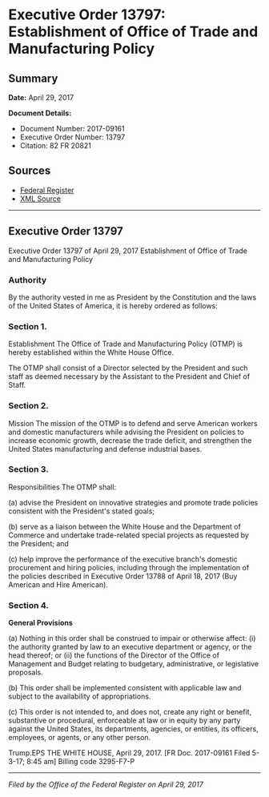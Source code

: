 # Executive Order 13797: Establishment of Office of Trade and Manufacturing Policy

## Summary

**Date:** April 29, 2017

**Document Details:**
- Document Number: 2017-09161
- Executive Order Number: 13797
- Citation: 82 FR 20821

## Sources
- [Federal Register](https://www.federalregister.gov/documents/2017/05/04/2017-09161/establishment-of-office-of-trade-and-manufacturing-policy)
- [XML Source](https://www.federalregister.gov/documents/full_text/xml/2017/05/04/2017-09161.xml)

---

## Executive Order 13797

Executive Order 13797 of April 29, 2017
Establishment of Office of Trade and Manufacturing Policy
### Authority

By the authority vested in me as President by the Constitution and the laws of the United States of America, it is hereby ordered as follows:
### Section 1.

Establishment
The Office of Trade and Manufacturing Policy (OTMP) is hereby established within the White House Office.

The OTMP shall consist of a Director selected by the President and such staff as deemed necessary by the Assistant to the President and Chief of Staff.
### Section 2.

Mission
The mission of the OTMP is to defend and serve American workers and domestic manufacturers while advising the President on policies to increase economic growth, decrease the trade deficit, and strengthen the United States manufacturing and defense industrial bases.
### Section 3.

Responsibilities
The OTMP shall:

(a) advise the President on innovative strategies and promote trade policies consistent with the President's stated goals;

(b) serve as a liaison between the White House and the Department of Commerce and undertake trade-related special projects as requested by the President; and

(c) help improve the performance of the executive branch's domestic procurement and hiring policies, including through the implementation of the policies described in Executive Order 13788 of April 18, 2017 (Buy American and Hire American).
### Section 4.

**General Provisions**

(a) Nothing in this order shall be construed to impair or otherwise affect:
    (i) the authority granted by law to an executive department or agency, or the head thereof; or
    (ii) the functions of the Director of the Office of Management and Budget relating to budgetary, administrative, or legislative proposals.

(b) This order shall be implemented consistent with applicable law and subject to the availability of appropriations.

(c) This order is not intended to, and does not, create any right or benefit, substantive or procedural, enforceable at law or in equity by any party against the United States, its departments, agencies, or entities, its officers, employees, or agents, or any other person.

Trump.EPS
THE WHITE HOUSE,
April 29, 2017.
[FR Doc. 2017-09161 
Filed 5-3-17; 8:45 am]
Billing code 3295-F7-P

---

*Filed by the Office of the Federal Register on April 29, 2017*
